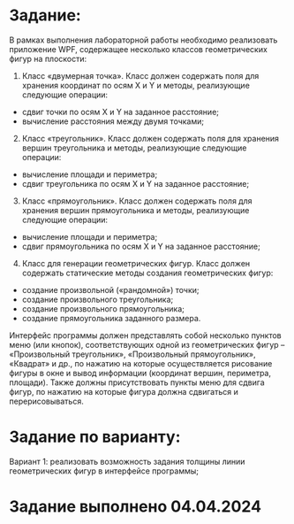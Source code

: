 ﻿# Задание:
В рамках выполнения лабораторной работы необходимо реализовать приложение
WPF, содержащее несколько классов геометрических фигур на плоскости:
1) Класс «двумерная точка». Класс должен содержать поля для хранения координат
по осям X и Y и методы, реализующие следующие операции:
- сдвиг точки по осям X и Y на заданное расстояние;
- вычисление расстояния между двумя точками;
2) Класс «треугольник». Класс должен содержать поля для хранения вершин
треугольника и методы, реализующие следующие операции:
- вычисление площади и периметра;
- сдвиг треугольника по осям X и Y на заданное расстояние;
3) Класс «прямоугольник». Класс должен содержать поля для хранения вершин
прямоугольника и методы, реализующие следующие операции:
- вычисление площади и периметра;
- сдвиг прямоугольника по осям X и Y на заданное расстояние;
4) Класс для генерации геометрических фигур. Класс должен содержать
статические методы создания геометрических фигур:
- создание произвольной («рандомной») точки;
- создание произвольного треугольника;
- создание произвольного прямоугольника;
- создание прямоугольника заданного размера.

Интерфейс программы должен представлять собой несколько пунктов меню (или
кнопок), соответствующих одной из геометрических фигур – «Произвольный
треугольник», «Произвольный прямоугольник», «Квадрат» и др., по нажатию на
которые осуществляется рисование фигуры в окне и вывод информации (координат
вершин, периметра, площади). Также должны присутствовать пункты меню для сдвига
фигур, по нажатию на которые фигура должна сдвигаться и перерисовываться. 

# Задание по варианту:
Вариант 1: реализовать возможность задания толщины линии геометрических
фигур в интерфейсе программы;

# Задание выполнено 04.04.2024